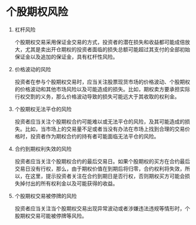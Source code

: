 # 个股期权风险

1. 杠杆风险

   个股期权交易采用保证金交易的方式，投资者的潜在损失和收益都可能成倍放大，尤其是卖出开仓期权的投资者面临的损失总额可能超过其支付的全部初始保证金以及追加的保证金，具有杠杆性风险。

2. 价格波动的风险

   投资者在参与个股期权交易时，应当关注股票现货市场的价格波动、个股期权的价格波动和其他市场风险以及可能造成的损失。比如，期权卖方要承担实际行权交割的义务，那么价格波动导致的损失可能远大于其收取的权利金。

3. 个股期权无法平仓的风险

   投资者应当关注个股期权合约可能难以或无法平仓的风险，及其可能造成的损失。比如，当市场上的交易量不足或者当没有办法在市场上找到合理的交易价格时，投资者作为期权合约的持有者可能面临无法平仓的风险。

4. 合约到期权利失效的风险

   投资者应当关注个股期权合约的最后交易日。如果个股期权的买方在合约最后交易日没有行权，那么，由于期权价值在到期后将归零，合约权利将失效，所以，在这里，提示投资者关注在合约到期日是否行权，否则期权买方可能会损失掉付出的所有权利金以及可能获得的收益。

5. 个股期权交易被停牌的风险

    投资者应当关注当个股期权交易出现异常波动或者涉嫌违法违规等情形时，个股期权交易可能被停牌等风险。
